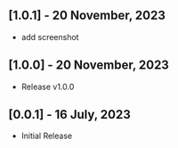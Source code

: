 
## [1.0.1] - 20 November, 2023
- add screenshot

## [1.0.0] - 20 November, 2023
- Release v1.0.0

## [0.0.1] - 16 July, 2023
- Initial Release